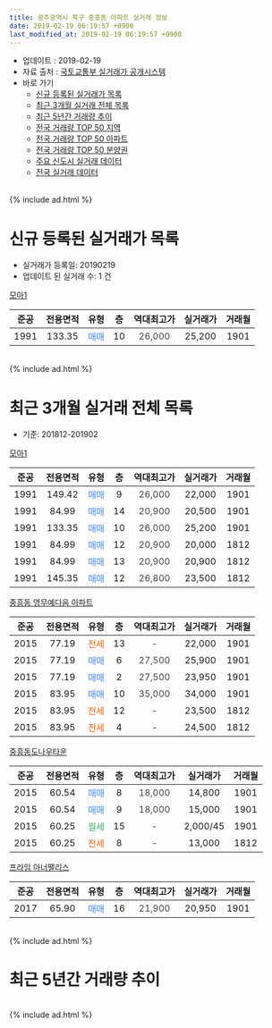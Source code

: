 ```yaml
---
title: 광주광역시 북구 중흥동 아파트 실거래 정보
date: 2019-02-19 06:19:57 +0900
last_modified_at: 2019-02-19 06:19:57 +0900
---
```


* 업데이트 : 2019-02-19
* 자료 출처 : [국토교통부 실거래가 공개시스템](http://rt.molit.go.kr)
* 바로 가기
    * [신규 등록된 실거래가 목록](#신규-등록된-실거래가-목록)
    * [최근 3개월 실거래 전체 목록](#최근-3개월-실거래-전체-목록)
    * [최근 5년간 거래량 추이](#최근-5년간-거래량-추이)
    * [전국 거래량 TOP 50 지역](https://inasie.github.io/apt-trade-info/최근-3개월-전국에서-가장-거래가-많이-발생한-지역)
    * [전국 거래량 TOP 50 아파트](https://inasie.github.io/apt-trade-info/최근-3개월-전국에서-가장-거래가-많이-발생한-아파트)
    * [전국 거래량 TOP 50 분양권](https://inasie.github.io/apt-trade-info/최근-3개월-전국에서-가장-거래가-많이-발생한-분양권)
    * [주요 신도시 실거래 데이터](https://inasie.github.io/apt-trade-info/주요-신도시)
    * [전국 실거래 데이터](https://inasie.github.io/apt-trade-info/전국)
<br>
{% include ad.html %}
<br>

# 신규 등록된 실거래가 목록
* 실거래가 등록일: 20190219
* 업데이트 된 실거래 수: 1 건


[모아1](https://search.naver.com/search.naver?query=%EA%B4%91%EC%A3%BC%EA%B4%91%EC%97%AD%EC%8B%9C+%EB%B6%81%EA%B5%AC+%EC%A4%91%ED%9D%A5%EB%8F%99+%EB%AA%A8%EC%95%841)

|준공|전용면적|유형|층|역대최고가|실거래가|거래월|
|:---:|:---:|:---:|:---:|:---:|:---:|:---:|
|1991|133.35|<span style="color:#4285f3">매매</span>|10|<span style="color:#444444">26,000</span>|25,200|1901|


<br>
{% include ad.html %}
<br>

# 최근 3개월 실거래 전체 목록
* 기준: 201812-201902


[모아1](https://search.naver.com/search.naver?query=%EA%B4%91%EC%A3%BC%EA%B4%91%EC%97%AD%EC%8B%9C+%EB%B6%81%EA%B5%AC+%EC%A4%91%ED%9D%A5%EB%8F%99+%EB%AA%A8%EC%95%841)

|준공|전용면적|유형|층|역대최고가|실거래가|거래월|
|:---:|:---:|:---:|:---:|:---:|:---:|:---:|
|1991|149.42|<span style="color:#4285f3">매매</span>|9|<span style="color:#444444">26,000</span>|22,000|1901|
|1991|84.99|<span style="color:#4285f3">매매</span>|14|<span style="color:#444444">20,900</span>|20,500|1901|
|1991|133.35|<span style="color:#4285f3">매매</span>|10|<span style="color:#444444">26,000</span>|25,200|1901|
|1991|84.99|<span style="color:#4285f3">매매</span>|12|<span style="color:#444444">20,900</span>|20,000|1812|
|1991|84.99|<span style="color:#4285f3">매매</span>|13|<span style="color:#444444">20,900</span>|20,900|1812|
|1991|145.35|<span style="color:#4285f3">매매</span>|12|<span style="color:#444444">26,800</span>|23,500|1812|

[중흥동 영무예다음 아파트](https://search.naver.com/search.naver?query=%EA%B4%91%EC%A3%BC%EA%B4%91%EC%97%AD%EC%8B%9C+%EB%B6%81%EA%B5%AC+%EC%A4%91%ED%9D%A5%EB%8F%99+%EC%A4%91%ED%9D%A5%EB%8F%99+%EC%98%81%EB%AC%B4%EC%98%88%EB%8B%A4%EC%9D%8C+%EC%95%84%ED%8C%8C%ED%8A%B8)

|준공|전용면적|유형|층|역대최고가|실거래가|거래월|
|:---:|:---:|:---:|:---:|:---:|:---:|:---:|
|2015|77.19|<span style="color:#ff5a00">전세</span>|13|<span style="color:#444444">-</span>|22,000|1901|
|2015|77.19|<span style="color:#4285f3">매매</span>|6|<span style="color:#444444">27,500</span>|25,900|1901|
|2015|77.19|<span style="color:#4285f3">매매</span>|2|<span style="color:#444444">27,500</span>|23,950|1901|
|2015|83.95|<span style="color:#4285f3">매매</span>|10|<span style="color:#444444">35,000</span>|34,000|1901|
|2015|83.95|<span style="color:#ff5a00">전세</span>|12|<span style="color:#444444">-</span>|23,500|1812|
|2015|83.95|<span style="color:#ff5a00">전세</span>|4|<span style="color:#444444">-</span>|24,500|1812|

[중흥동도나우타운](https://search.naver.com/search.naver?query=%EA%B4%91%EC%A3%BC%EA%B4%91%EC%97%AD%EC%8B%9C+%EB%B6%81%EA%B5%AC+%EC%A4%91%ED%9D%A5%EB%8F%99+%EC%A4%91%ED%9D%A5%EB%8F%99%EB%8F%84%EB%82%98%EC%9A%B0%ED%83%80%EC%9A%B4)

|준공|전용면적|유형|층|역대최고가|실거래가|거래월|
|:---:|:---:|:---:|:---:|:---:|:---:|:---:|
|2015|60.54|<span style="color:#4285f3">매매</span>|8|<span style="color:#444444">18,000</span>|14,800|1901|
|2015|60.54|<span style="color:#4285f3">매매</span>|9|<span style="color:#444444">18,000</span>|15,000|1901|
|2015|60.25|<span style="color:#34a853">월세</span>|15|<span style="color:#444444">-</span>|2,000/45|1901|
|2015|60.25|<span style="color:#ff5a00">전세</span>|8|<span style="color:#444444">-</span>|13,000|1812|

[프라임 아너팰리스](https://search.naver.com/search.naver?query=%EA%B4%91%EC%A3%BC%EA%B4%91%EC%97%AD%EC%8B%9C+%EB%B6%81%EA%B5%AC+%EC%A4%91%ED%9D%A5%EB%8F%99+%ED%94%84%EB%9D%BC%EC%9E%84+%EC%95%84%EB%84%88%ED%8C%B0%EB%A6%AC%EC%8A%A4)

|준공|전용면적|유형|층|역대최고가|실거래가|거래월|
|:---:|:---:|:---:|:---:|:---:|:---:|:---:|
|2017|65.90|<span style="color:#4285f3">매매</span>|16|<span style="color:#444444">21,900</span>|20,950|1901|


<br>
{% include ad.html %}
<br>

# 최근 5년간 거래량 추이


<div style="width:100%;">
    <canvas id="deal_progress" height="200"></canvas>
</div>

<script>
new Chart(document.getElementById("deal_progress"), {
    type: 'line',
    data: {
        labels: ['201402','201403','201404','201405','201406','201407','201408','201409','201410','201411','201412','201501','201502','201503','201504','201505','201506','201507','201508','201509','201510','201511','201512','201601','201602','201603','201604','201605','201606','201607','201608','201609','201610','201611','201612','201701','201702','201703','201704','201705','201706','201707','201708','201709','201710','201711','201712','201801','201802','201803','201804','201805','201806','201807','201808','201809','201810','201811','201812','201901','201902'],
        datasets: [{
            label: '매매',
            pointRadius: 1,
            data: [4, 0, 3, 2, 1, 6, 8, 4, 7, 1, 5, 4, 6, 8, 3, 5, 7, 7, 4, 5, 2, 6, 1, 1, 1, 3, 6, 2, 7, 4, 5, 2, 14, 3, 4, 0, 4, 1, 6, 3, 5, 4, 7, 7, 9, 8, 8, 18, 15, 18, 13, 19, 12, 7, 8, 11, 23, 16, 3, 9, 0],
            borderColor: "rgba(255, 201, 14, 1)",
            backgroundColor: "rgba(255, 201, 14, 0.5)",
            fill: false,
            lineTension: 0
        },{
            label: '전월세',
            pointRadius: 1,
            data: [1, 3, 1, 0, 0, 0, 1, 0, 1, 1, 1, 1, 4, 5, 9, 1, 1, 3, 0, 1, 8, 20, 14, 10, 2, 1, 1, 1, 2, 2, 2, 2, 1, 0, 4, 2, 2, 4, 2, 3, 3, 0, 3, 9, 1, 9, 22, 16, 16, 9, 1, 1, 6, 5, 3, 6, 5, 1, 3, 2, 0],
            borderColor: "rgba(0, 141, 185, 1)",
            backgroundColor: "rgba(0, 141, 185, 0.5)",
            fill: false,
            lineTension: 0
        }
        ]
    },
    options: {
        responsive: true,
        title: {
            display: false
        },
        tooltips: {
            mode: 'index',
            intersect: false
        },
        hover: {
            mode: 'nearest',
            intersect: true
        },
        scales: {
            xAxes: [{
                display: true,
                scaleLabel: {
                    display: true,
                    labelString: '년/월'
                }
            }],
            yAxes: [{
                display: true,
                ticks: {
                    suggestedMin: 0,
                },
                scaleLabel: {
                    display: true,
                    labelString: '실거래 수'
                }
            }]
        }
    }
});

</script>


<br>
{% include ad.html %}
<br>

